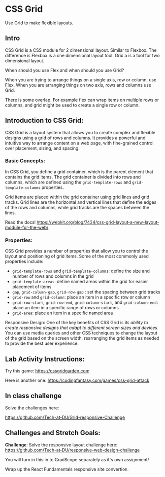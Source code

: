 # CSS Grid

Use Grid to make flexible layouts.

## Intro 

CSS Grid is a CSS module for 2 dimensional layout. Similar to Flexbox. The difference is Flexbox is a one dimensional layout tool. Grid a is a tool for two dimensional layout. 

When should you use Flex and when should you use Grid? 

When you are trying to arrange things on a single axis, row or column, use Flex. When you are arranging things on two axis, rows and columns use Grid. 

There is some overlap. For example flex can wrap items on multiple rows or columns, and grid might be used to create a single row or column. 

## Introduction to CSS Grid:

CSS Grid is a layout system that allows you to create complex and flexible designs using a grid of rows and columns. It provides a powerful and intuitive way to arrange content on a web page, with fine-grained control over placement, sizing, and spacing.

### Basic Concepts:

In CSS Grid, you define a grid container, which is the parent element that contains the grid items. The grid container is divided into rows and columns, which are defined using the `grid-template-rows` and `grid-template-columns` properties.

Grid items are placed within the grid container using grid lines and grid tracks. Grid lines are the horizontal and vertical lines that define the edges of the rows and columns, while grid tracks are the spaces between the lines.

Read the docs! https://webkit.org/blog/7434/css-grid-layout-a-new-layout-module-for-the-web/

### Properties:

CSS Grid provides a number of properties that allow you to control the layout and positioning of grid items. Some of the most commonly used properties include:

- `grid-template-rows` and `grid-template-columns`: define the size and number of rows and columns in the grid
- `grid-template-areas`: define named areas within the grid for easier placement of items
- `gap`, `grid-column-gap`, `grid-row-gap` : set the spacing between grid tracks
- `grid-row` and `grid-column`: place an item in a specific row or column
- `grid-row-start`, `grid-row-end`, `grid-column-start`, and `grid-column-end`: place an item in a specific range of rows or columns
- `grid-area`: place an item in a specific named area

Responsive Design: One of the key benefits of CSS Grid is its _ability to create responsive designs that adapt to different screen sizes and devices_. You can use media queries and other CSS techniques to change the layout of the grid based on the screen width, rearranging the grid items as needed to provide the best user experience.

## Lab Activity Instructions:

Try this game: https://cssgridgarden.com

Here is another one: https://codingfantasy.com/games/css-grid-attack

## In class challenge

Solve the challenges here: 

https://github.com/Tech-at-DU/Grid-responsive-Challenge

## Challenges and Stretch Goals:

**Challenge**: Solve the responsive layout challenge here: https://github.com/Tech-at-DU/responsive-web-design-challenge

You will turn in this in to GradScope separately as it's own assignment! 

Wrap up the React Fundamentals responsive site convertion. 
